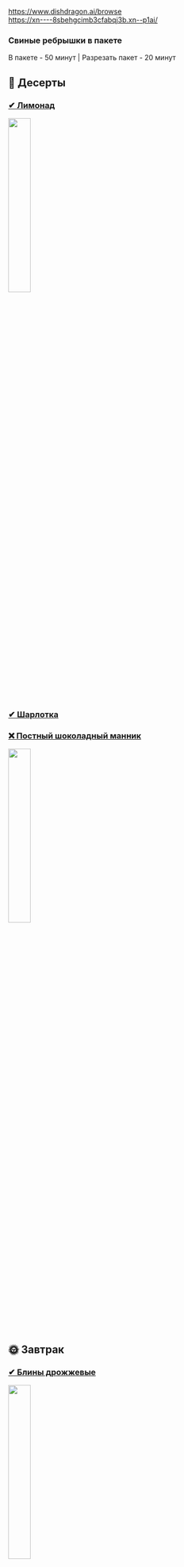https://www.dishdragon.ai/browse
<br>
https://xn----8sbehgcimb3cfabqj3b.xn--p1ai/

### Свиные ребрышки в пакете
В пакете - 50 минут | Разрезать пакет - 20 минут

## 🎂 Десерты
### [✔ Лимонад](https://github.com/private92repo/kitchen/blob/main/recipes/Lemonade.md)
<a href="https://github.com/private92repo/kitchen/blob/main/recipes/Lemonade.md"> <img width="30%" src="https://i.imgur.com/jNz5qFz.png"></a>

### [✔ Шарлотка](https://github.com/private92repo/kitchen/blob/main/recipes/Charlotte.md)

### [❌ Постный шоколадный манник](https://gotovim-doma.ru/recipe/1014-postnyi-shokoladnyi-mannik)
<a href="https://1000.menu/cooking/53080-krolik-tushenyi-v-smetane-v-duxovke"> <img width="30%" src="https://i.imgur.com/f537niN.png"></a>

## 🌞 Завтрак
### [✔ Блины дрожжевые](https://www.russianfood.com/recipes/recipe.php?rid=132978)
<a href="https://www.russianfood.com/recipes/recipe.php?rid=132978"> <img width="30%" src="https://i.imgur.com/ltFnemA.png"></a>

### [✔ Сырники (35 минут)](https://gotovim-doma.ru/recipe/18861-syrniki-retsept-v-dukhovke)
<a href="https://gotovim-doma.ru/recipe/18861-syrniki-retsept-v-dukhovke"> <img width="30%" src="https://i.imgur.com/vgKe9tk.png"></a>

### [✔ Омлет](https://github.com/private92repo/kitchen/blob/main/recipes/Omelette.md)
<a href="https://github.com/private92repo/kitchen/blob/main/recipes/Omelette.md"> <img width="30%" src="https://i.imgur.com/buRtBgd.png"></a>

### [✔ Запеканка](https://www.youtube.com/watch?v=6bEdunMNn6w) ([2 вариант](https://www.youtube.com/watch?v=JKibQrhHv-8))
55 минут, предварительно разогрета до 180

<a href="https://github.com/private92repo/kitchen/blob/main/recipes/SausageDough.md"> <img width="30%" src="https://i.imgur.com/BJp2deY.png"></a>

## 🌛 2 блюда
### [✔ Сосиски в тесте](https://github.com/private92repo/kitchen/blob/main/recipes/SausageDough.md)
<a href="https://github.com/private92repo/kitchen/blob/main/recipes/SausageDough.md"> <img width="30%" src="https://i.imgur.com/Rczrm2U.png"></a>

### [✔ Котлеты «По-Петелински» со сладким перцем и сыром](https://github.com/private92repo/kitchen/blob/main/recipes/Petelinsky.md)
<a href="https://github.com/private92repo/kitchen/blob/main/recipes/Petelinsky.md"> <img width="30%" src="https://i.imgur.com/WYvDBmi.png"></a>

### [✔ Котлеты Пожарские (40 минут)](https://github.com/private92repo/kitchen/blob/main/recipes/PozharskyCutlets.md) ([2 вариант](https://hozoboz.com/recepty/gotovim-pozharskie-kotlety-pravilnyj-klassicheskij-recept-s-foto/))
<a href="https://github.com/private92repo/kitchen/blob/main/recipes/PozharskyCutlets.md"> <img width="30%" src="https://i.imgur.com/o1KcXf9.png"></a>

### [✔ Скалопини из курицы с шалфеем и сыром фонтина](https://github.com/private92repo/kitchen/blob/main/recipes/Scallopini.md)
<a href="https://github.com/private92repo/kitchen/blob/main/recipes/Scallopini.md"> <img width="30%" src="https://i.imgur.com/jrUuOkW.png"></a>

### [✔ Латкес (остро)](https://grandkulinar.ru/11728-klassicheskie-latkes.html)
<a href="https://grandkulinar.ru/11728-klassicheskie-latkes.html"> <img width="30%" src="https://grandkulinar.ru/uploads/posts/2019-12/1576250122_klassicheskie-latkes.jpg"></a>

### [✔ Равиоли с сыром](https://grandkulinar.ru/14570-ravioli-s-syrom-v-rozovom-souse.html)
<a href="https://grandkulinar.ru/14570-ravioli-s-syrom-v-rozovom-souse.html"> <img width="30%" src="https://user-images.githubusercontent.com/100151463/154996593-9ba517fb-75bf-482b-a35c-2c861e6ad06f.png"></a>

### [✔ Брускетта](https://eda.ru/recepty/zakuski/brusketta-s-pomidorami-29566)
<a href="https://eda.ru/recepty/zakuski/brusketta-s-pomidorami-29566"> <img width="30%" src="https://user-images.githubusercontent.com/100151463/158025353-2a4288ae-2d50-4be8-9da7-fa25ad404669.png"></a>

### [✔ Куриные наггетсы в духовке](https://1000.menu/cooking/25647-naggetsy-domashnie-v-duxovke)
<a href="https://1000.menu/cooking/25647-naggetsy-domashnie-v-duxovke"> <img width="30%" src="https://user-images.githubusercontent.com/100151463/158025428-39eb78e9-83bd-4c88-96d1-55b75da9ef6c.png"></a>

### [✔ Котлеты из мясного фарша](https://1000.menu/cooking/29221-kotlety-iz-myasnogo-farsha-v-duxovke)
<a href="https://1000.menu/cooking/29221-kotlety-iz-myasnogo-farsha-v-duxovke"> <img width="30%" src="https://user-images.githubusercontent.com/100151463/158025600-9a404ad2-3c0d-4a25-9cff-faf8fc79d28a.png"></a>

### [✔ Куриные котлеты с начинкой из томатного масла](https://github.com/private92repo/kitchen/blob/main/recipes/TomatoCutlets.md)
<a href="https://github.com/private92repo/kitchen/blob/main/recipes/TomatoCutlets.md"> <img width="30%" src="https://i.imgur.com/yZacTDU.png"></a>

### [✔ Корден Блю](https://github.com/private92repo/kitchen/blob/main/recipes/CordonBleu.md)
<a href="https://github.com/private92repo/kitchen/blob/main/recipes/CordonBleu.md"> <img width="30%" src="https://i.imgur.com/iwZfvWr.png"></a>

### [✔ Курица запечённая с картошкой](https://tools.apgy.in/ytl/4W0cdHgdLPg)

### [✔ Корн доги](https://1000.menu/cooking/11773-korn-dog-sosiska-v-teste)
<a href="https://1000.menu/cooking/11773-korn-dog-sosiska-v-teste"> <img width="30%" src="https://i.imgur.com/Em1jdaE.png"></a>

### [Запечённый минтай в томатном соусе с грибами и овощами](https://github.com/private92repo/kitchen/blob/main/recipes/BakedPollockTomat.md)
<a href="https://github.com/private92repo/kitchen/blob/main/recipes/BakedPollockTomat.md"> <img width="30%" src="https://i.imgur.com/pQhQUPI.png"></a>

### [❌ Свинина в кляре, запеченная в духовке под сыром (эскалопы)](https://www.edimdoma.ru/retsepty/46072-svinina-v-klyare-zapechennaya-v-duhovke-pod-syrom)
<a href="https://www.edimdoma.ru/retsepty/46072-svinina-v-klyare-zapechennaya-v-duhovke-pod-syrom"> <img width="30%" src="https://i.imgur.com/b8GZfHe.png"></a>

### [❌ Сосиски запеченных с сыром](https://www.1001eda.com/cosiski-zapechennye-s-syrom-recept-s-poshagovym-foto)
<a href="https://www.1001eda.com/cosiski-zapechennye-s-syrom-recept-s-poshagovym-foto"> <img width="30%" src="https://i.imgur.com/MfI8i50.png"></a>

### [❌ Кальмары фаршированные](https://www.russianfood.com/recipes/recipe.php?rid=149539)
<a href="https://www.russianfood.com/recipes/recipe.php?rid=149539"> <img width="30%" src="https://i.imgur.com/yvdF7bQ.png"></a>

### [❌ Кролик тушёный в духовке в сметане](https://1000.menu/cooking/53080-krolik-tushenyi-v-smetane-v-duxovke)
<a href="https://1000.menu/cooking/53080-krolik-tushenyi-v-smetane-v-duxovke"> <img width="30%" src="https://i.imgur.com/SxpQENR.png"></a>

### [❌ БЫСТРЫЙ ХОЛОДЕЦ ИЗ КУРИЦЫ](https://www.youtube.com/watch?v=X7M3W3rkEII)
<a href="https://www.youtube.com/watch?v=X7M3W3rkEII"> <img width="30%" src="https://i.imgur.com/plpViLk.png"></a>

### [❌ Котлеты из капусты](https://github.com/private92repo/kitchen/blob/main/recipes/CabbageCutlets.md)
<a href="https://github.com/private92repo/kitchen/blob/main/recipes/CabbageCutlets.md"> <img width="30%" src="https://i.imgur.com/1XTbFQi.png"></a>

### [Тельное](https://volshebnaya-eda.ru/kollekcia-receptov/telnoe)

### [Котлеты из сосисок и сыра](https://1000.menu/cooking/31604-kotlety-iz-sosisok-i-syra)

### [Пельмени](https://1000.menu/cooking/42853-pelmeni-domashnie-klassicheskie)

### [Куриная грудка с йогуртом](https://www.youtube.com/watch?v=zze5Zw_jR6Y)

## 🍲 1 блюда
### [✔ Сухарики в духовке (Из чёрного: не хрустящие, тягучие и жёсткие, 20 минут Из белого: 10 минут](https://eda.ru/recepty/zakuski/suhariki-v-duhovke-31537)
<a href="https://eda.ru/recepty/zakuski/suhariki-v-duhovke-31537"> <img width="30%" src="https://i.imgur.com/rzk2h7V.png"></a>

### Суп-Пюре овощной (всё и сразу)

### [✔ Суп-Пюре из шампиньонов](https://github.com/private92repo/kitchen/blob/main/recipes/SoupMushroom.md)
<a href="https://github.com/private92repo/kitchen/blob/main/recipes/SoupMushroom.md"> <img width="30%" src="https://i.imgur.com/3wc6ZTz.png"></a>

### [✔ Крем-суп из кабачков и шпината](https://github.com/private92repo/kitchen/blob/main/recipes/SoupZucchiniSpinach.md)
<a href="https://github.com/private92repo/kitchen/blob/main/recipes/SoupZucchiniSpinach.md"> <img width="30%" src="https://i.imgur.com/fN5UuL6.png"></a>

### [✔ Гречневый суп](https://tvoirecepty.ru/recept/grechnevyi-sup-v-multivarke)
<a href="https://tvoirecepty.ru/recept/grechnevyi-sup-v-multivarke"> <img width="30%" src="https://i.imgur.com/LjOKeHg.png"></a>

### [✔ Харчо](https://www.russianfood.com/recipes/recipe.php?rid=120692)
<a href="https://www.russianfood.com/recipes/recipe.php?rid=120692"> <img width="30%" src="https://i.imgur.com/Etg6paI.png"></a>

### [✔ Ленивый фасолевый суп](https://gotovim-doma.ru/recipe/3009-lenivyy-fasolevyy-sup)
<a href="https://gotovim-doma.ru/recipe/3009-lenivyy-fasolevyy-sup"> <img width="30%" src="https://i.imgur.com/UOiUEOv.png"></a>

### [✔ Суп с рисом и болгарским перцем](https://github.com/private92repo/kitchen/blob/main/recipes/SoupRicePeppers.md)
<a href="https://github.com/private92repo/kitchen/blob/main/recipes/SoupRicePeppers.md"> <img width="30%" src="https://i.imgur.com/0oDTe5E.png"></a>

### Суп-Пюре белый гриб

### [✔ Гаспачо](https://github.com/private92repo/kitchen/blob/main/recipes/Gazpacho.md)
<a href="https://github.com/private92repo/kitchen/blob/main/recipes/Gazpacho.md"> <img width="30%" src="https://i.imgur.com/y5wcFsH.png"></a>

### [✔ Суп-Пюре брокколи 🥦](https://github.com/private92repo/kitchen/blob/main/recipes/SoupBroccoli.md)
<a href="https://github.com/private92repo/kitchen/blob/main/recipes/SoupBroccoli.md"> <img width="30%" src="https://i.imgur.com/UpaKmiB.png"></a>

### [✔ Гороховый суп с колбасой и томатной зажаркой](https://lefood.menu/recipes/gorohovyy-sup-s-kolbasoy-i-tomatnoy-zazharkoy)
<a href="https://lefood.menu/recipes/gorohovyy-sup-s-kolbasoy-i-tomatnoy-zazharkoy"> <img width="30%" src="https://i.imgur.com/UbVLTLg.png"></a>

### [✔ Суп-пюре из красной чечевицы](https://github.com/private92repo/kitchen/blob/main/recipes/SoupPureeRedLentil.md)
<a href="https://github.com/private92repo/kitchen/blob/main/recipes/SoupPureeRedLentil.md"> <img width="30%" src="https://user-images.githubusercontent.com/100151463/205105719-9925e2f2-1cca-4f5b-8133-c9cc2ab4a1c2.png"></a>

| Рецепт | Фотка |
| -------------- | ---- |
| [✔ Итальянский густой фасолевый суп](https://gotovim-doma.ru/recipe/1766-italyanskiy-gustoy-fasolevyy-sup) | ![image](https://user-images.githubusercontent.com/100151463/161812178-fc06818c-f904-4478-a4d0-c9ad789e16e8.png)
| [❌ Свекольный крем-суп](https://gotovim-doma.ru/recipe/3371-svekolnyy-krem-sup) | ![image](https://user-images.githubusercontent.com/100151463/161425398-f1b4eb20-cc8a-43c7-a051-af035e6a3b75.png)
| [Чечевичный суп с квашеной капустой и помидорами](https://www.russianfood.com/recipes/recipe.php?rid=160812) | ![image](https://user-images.githubusercontent.com/100151463/162277774-6ea1085a-ac02-4f30-8503-7f392a811ed1.png)
| [Фруктовые супы](https://gotovim-doma.ru/category/127-fruktovyye-supy-desertnyye) | ![image](https://user-images.githubusercontent.com/100151463/161424953-56a956dc-bac0-4508-b883-6174e15307f2.png)
| [Мексиканский пряный суп с курицей](https://gotovim-doma.ru/recipe/1910-meksikanskiy-pryanyy-sup-s-kuritsey) | ![image](https://user-images.githubusercontent.com/100151463/161812223-652c6738-754f-4640-b2e2-a5dfe9727377.png)
| [Армянский густой суп " Почов апур"](https://gotovim-doma.ru/recipe/16128-armyanskiy-gustoy-sup-pochov-apur) | ![image](https://user-images.githubusercontent.com/100151463/161812272-23eb89ef-db20-4135-ad70-d5191208116e.png)
| [❓ Простой и быстрый суп минестроне](https://grandkulinar.ru/14822-prostoy-i-bystryy-sup-minestrone.html) | ![image](https://user-images.githubusercontent.com/100151463/161424636-91fdcee7-99e9-4553-a754-e8ad8ae2276d.png)
| [❓ Мексиканский суп](https://eda.ru/recepty/supy/meksikanskij-sup-27856) | ![image](https://user-images.githubusercontent.com/100151463/161812373-903576ad-8c8e-41de-90b6-f46c2f19b282.png)


### Продукты
| [🍫 Шоколад](https://edadeal.ru/moskva/offers?retailer=5ka&retailer=avoska&retailer=dixy&retailer=magnit-univer&retailer=perekrestok&search=%D1%88%D0%BE%D0%BA%D0%BE%D0%BB%D0%B0%D0%B4%20%D1%82%D0%B5%D0%BC%D0%BD%D1%8B%D0%B9) | [🧀 Сыр](https://edadeal.ru/moskva/offers?search=oltermanni) |
| ---- | --- |
